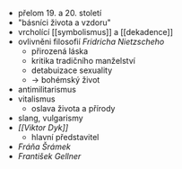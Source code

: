 - přelom 19. a 20. století
- "básníci života a vzdoru"
- vrcholící [[symbolismus]] a [[dekadence]]
- ovlivněni filosofií *Fridricha Nietzscheho*
	- přirozená láska
	- kritika tradičního manželství
	- detabuizace sexuality
	- -> bohémský život
- antimilitarismus
- vitalismus
	- oslava života a přírody
- slang, vulgarismy
- *[[Viktor Dyk]]*
	- hlavní představitel
- *Fráňa Šrámek*
- *František Gellner*